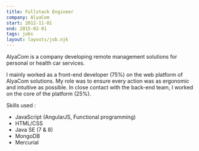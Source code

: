 ```yaml
---
title: Fullstack Engineer
company: AlyaCom
start: 2012-11-01
end: 2015-02-01
tags: jobs
layout: layouts/job.njk
---
```


AlyaCom is a company developing remote management solutions for personal or health car services.

I mainly worked as a front-end developer (75%) on the web platform of AlyaCom solutions. My role was to ensure every action was as ergonomic and intuitive as possible. In close contact with the back-end team, I worked on the core of the platform (25%).

Skills used :
- JavaScript (AngularJS, Functional programming)
- HTML/CSS
- Java SE (7 & 8)
- MongoDB
- Mercurial
